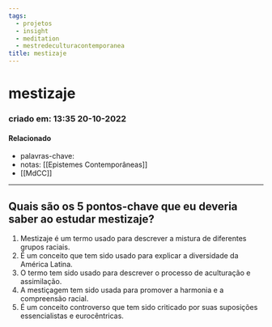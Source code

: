 ```yaml
---
tags:
  - projetos
  - insight
  - meditation
  - mestredeculturacontemporanea
title: mestizaje
---
```

# mestizaje
### criado em: 13:35 20-10-2022

#### Relacionado
- palavras-chave: 
- notas: [[Epistemes Contemporâneas]]
- [[MdCC]]
---
## Quais são os 5 pontos-chave que eu deveria saber ao estudar mestizaje?

1. Mestizaje é um termo usado para descrever a mistura de diferentes grupos raciais.
2. É um conceito que tem sido usado para explicar a diversidade da América Latina.
3. O termo tem sido usado para descrever o processo de aculturação e assimilação.
4. A mestiçagem tem sido usada para promover a harmonia e a compreensão racial.
5. É um conceito controverso que tem sido criticado por suas suposições essencialistas e eurocêntricas.